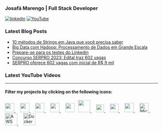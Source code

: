 ### Josafá Marengo | Full Stack Developer 

[![linkedin](https://img.shields.io/badge/linkedin-0A66C2?style=flat&logo=linkedin&logoColor=white)](https://www.linkedin.com/in/josafamarengo)
[![YouTube](https://img.shields.io/badge/YouTube-FF0000?style=flat&logo=youtube&logoColor=white)](https://www.youtube.com/@josafa.marengo)

<!-- - 👨‍💻 All of my projects are available at [https://josafa.com.br](https://josafa.com.br)
- 📝 I regularly write articles on [https://josafa.com.br/blog](https://josafa.com.br/blog) -->

### Latest Blog Posts
<!-- BLOG-POST-LIST:START -->
- [10 métodos de Strings em Java que você precisa saber](https://josafa.com.br/blog/10-metodos-de-strings-em-java-que-voce-precisa-saber)
- [Big Data com Hadoop: Processamento de Dados em Grande Escala](https://josafa.com.br/blog/big-data-com-hadoop-processamento-de-dados-em-grande-escala)
- [Prepare-se para os testes do Linkedin](https://josafa.com.br/blog/prepare-se-para-o-teste-de-competencias-do-linkedin)
- [Concurso SERPRO 2023: Edital traz 602 vagas](https://josafa.com.br/blog/saiu-o-edital-do-concurso-SERPRO-2023)
- [SERPRO oferece 602 vagas com inicial de R$ 9 mil](https://josafa.com.br/blog/concurso-serpro-2023)
<!-- BLOG-POST-LIST:END -->

### Latest YouTube Videos
<!-- YOTUTUBE:START -->
<!-- YOUTUBE:END -->

---

#### Filter my projects by clicking on the following icons:

<div>
    <a href="https://github.com/josafamarengo?tab=repositories&language=typescript">
        <img src="https://www.vectorlogo.zone/logos/typescriptlang/typescriptlang-icon.svg" width="30" />
    </a> &nbsp; &nbsp;
    <a href="https://github.com/josafamarengo?tab=repositories&language=javascript">
        <img src="https://upload.vectorlogo.zone/logos/javascript/images/239ec8a4-163e-4792-83b6-3f6d96911757.svg" width="30" />
    </a> &nbsp; &nbsp;
    <a href="https://github.com/josafamarengo?tab=repositories&q=react">
        <img src="https://www.vectorlogo.zone/logos/reactjs/reactjs-icon.svg" width="30" />
    </a> &nbsp; &nbsp;
    <a href="https://github.com/josafamarengo?tab=repositories&q=angular">
        <img src="https://www.vectorlogo.zone/logos/angular/angular-icon.svg" width="30" />
    </a> &nbsp; &nbsp;
    <img src="https://www.vectorlogo.zone/logos/nodejs/nodejs-icon.svg" width="30" /> &nbsp;
    <a href="https://github.com/josafamarengo?tab=repositories&language=java">
        <img src="https://www.vectorlogo.zone/logos/java/java-icon.svg" width="40" />
    </a> &nbsp; &nbsp;
    <a href="https://github.com/josafamarengo?tab=repositories&language=kotlin">
        <img src="https://www.vectorlogo.zone/logos/kotlinlang/kotlinlang-icon.svg" width="26" />
    </a> &nbsp; &nbsp;
    <a href="https://github.com/josafamarengo?tab=repositories&q=spring">
        <img src="https://www.vectorlogo.zone/logos/springio/springio-icon.svg" width="28" />
    </a> &nbsp; &nbsp;
    <a href="https://github.com/josafamarengo?tab=repositories&language=python">
        <img src="https://upload.wikimedia.org/wikipedia/commons/thumb/c/c3/Python-logo-notext.svg/115px-Python-logo-notext.svg.png" width="30" />
    </a> &nbsp; &nbsp;
    <a href="https://github.com/josafamarengo?tab=repositories&q=azure">
        <img src="https://upload.wikimedia.org/wikipedia/commons/f/fa/Microsoft_Azure.svg" alt="Microsoft Azure" width="30" />
    </a> &nbsp; &nbsp;
    <a href="https://github.com/josafamarengo?tab=repositories&q=aws">
        <img src="https://logodownload.org/wp-content/uploads/2017/11/amazon-web-services-logo-12.png"  alt="AWS" width="40" />
    </a> &nbsp; &nbsp;
    <a href="https://github.com/josafamarengo?tab=repositories&q=docker">
        <img src="https://www.docker.com/wp-content/uploads/2022/03/Moby-logo.png" alt="Docker" width="40" />
    </a>
</div>
